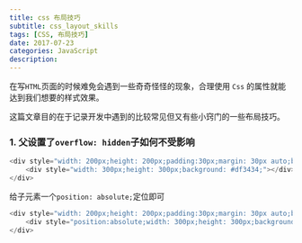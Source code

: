 ```yaml
---
title: css 布局技巧
subtitle: css_layout_skills
tags: [CSS, 布局技巧]
date: 2017-07-23
categories: JavaScript
description:
---
```


在写`HTML`页面的时候难免会遇到一些奇奇怪怪的现象，合理使用 `Css` 的属性就能达到我们想要的样式效果。

这篇文章目的在于记录开发中遇到的比较常见但又有些小窍门的一些布局技巧。

<!--more-->

### 1. 父设置了`overflow: hidden`子如何不受影响

```javascript
<div style="width: 200px;height: 200px;padding:30px;margin: 30px auto;border: 1px solid #000;overflow: hidden;">
    <div style="width: 300px;height: 300px;background: #df3434;"></div>
</div>
```

给子元素一个`position: absolute;`定位即可

```javascript
<div style="width: 200px;height: 200px;padding:30px;margin: 30px auto;border: 1px solid #000;overflow: hidden;">
    <div style="position:absolute;width: 300px;height: 300px;background: #df3434;"></div>
</div>
```
